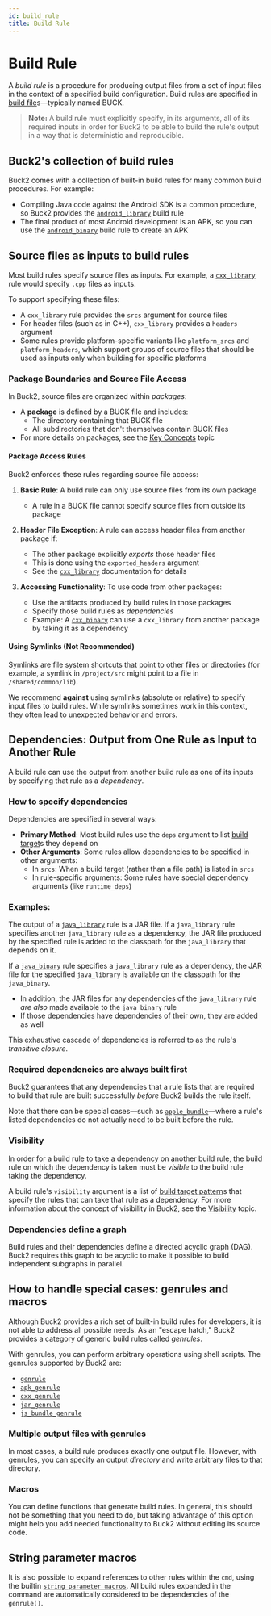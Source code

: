 ```yaml
---
id: build_rule
title: Build Rule
---
```


# Build Rule

A _build rule_ is a procedure for producing output files from a set of input
files in the context of a specified build configuration. Build rules are
specified in [build file](build_file.md)s—typically named BUCK.

> **Note:** A build rule must explicitly specify, in its arguments, all of its
> required inputs in order for Buck2 to be able to build the rule's output in a
> way that is deterministic and reproducible.

## Buck2's collection of build rules

Buck2 comes with a collection of built-in build rules for many common build
procedures. For example:

- Compiling Java code against the Android SDK is a common procedure, so Buck2
  provides the [`android_library`](../../prelude/rules/android_library) build
  rule
- The final product of most Android development is an APK, so you can use the
  [`android_binary`](../../prelude/rules/android_binary) build rule to create an
  APK

## Source files as inputs to build rules

Most build rules specify source files as inputs. For example, a
[`cxx_library`](../../prelude/rules/cxx_library) rule would specify `.cpp` files
as inputs.

To support specifying these files:

- A `cxx_library` rule provides the `srcs` argument for source files
- For header files (such as in C++), `cxx_library` provides a `headers` argument
- Some rules provide platform-specific variants like `platform_srcs` and
  `platform_headers`, which support groups of source files that should be used
  as inputs only when building for specific platforms

### Package Boundaries and Source File Access

In Buck2, source files are organized within _packages_:

- A **package** is defined by a BUCK file and includes:
  - The directory containing that BUCK file
  - All subdirectories that don't themselves contain BUCK files
- For more details on packages, see the [Key Concepts](key_concepts.md) topic

#### Package Access Rules

Buck2 enforces these rules regarding source file access:

1. **Basic Rule**: A build rule can only use source files from its own package

   - A rule in a BUCK file cannot specify source files from outside its package

2. **Header File Exception**: A rule can access header files from another
   package if:

   - The other package explicitly _exports_ those header files
   - This is done using the `exported_headers` argument
   - See the [`cxx_library`](../../prelude/rules/cxx_library) documentation for
     details

3. **Accessing Functionality**: To use code from other packages:
   - Use the artifacts produced by build rules in those packages
   - Specify those build rules as _dependencies_
   - Example: A [`cxx_binary`](../../prelude/rules/cxx_binary) can use a
     `cxx_library` from another package by taking it as a dependency

#### Using Symlinks (Not Recommended)

Symlinks are file system shortcuts that point to other files or directories (for
example, a symlink in `/project/src` might point to a file in
`/shared/common/lib`).

We recommend **against** using symlinks (absolute or relative) to specify input
files to build rules. While symlinks sometimes work in this context, they often
lead to unexpected behavior and errors.

## Dependencies: Output from One Rule as Input to Another Rule

A build rule can use the output from another build rule as one of its inputs by
specifying that rule as a _dependency_.

### How to specify dependencies

Dependencies are specified in several ways:

- **Primary Method**: Most build rules use the `deps` argument to list
  [build target](build_target.md)s they depend on
- **Other Arguments**: Some rules allow dependencies to be specified in other
  arguments:
  - In `srcs`: When a build target (rather than a file path) is listed in `srcs`
  - In rule-specific arguments: Some rules have special dependency arguments
    (like `runtime_deps`)

### Examples:

The output of a [`java_library`](../../prelude/rules/java_library) rule is a JAR
file. If a `java_library` rule specifies another `java_library` rule as a
dependency, the JAR file produced by the specified rule is added to the
classpath for the `java_library` that depends on it.

If a [`java_binary`](../../prelude/rules/java_binary) rule specifies a
`java_library` rule as a dependency, the JAR file for the specified
`java_library` is available on the classpath for the `java_binary`.

- In addition, the JAR files for any dependencies of the `java_library` rule
  _are also_ made available to the `java_binary` rule
- If those dependencies have dependencies of their own, they are added as well

This exhaustive cascade of dependencies is referred to as the rule's _transitive
closure_.

### Required dependencies are always built first

Buck2 guarantees that any dependencies that a rule lists that are required to
build that rule are built successfully _before_ Buck2 builds the rule itself.

Note that there can be special cases—such as
[`apple_bundle`](../../prelude/rules/apple_bundle)—where a rule's listed
dependencies do not actually need to be built before the rule.

### Visibility

In order for a build rule to take a dependency on another build rule, the build
rule on which the dependency is taken must be _visible_ to the build rule taking
the dependency.

A build rule's `visibility` argument is a list of
[build target pattern](target_pattern.md)s that specify the rules that can take
that rule as a dependency. For more information about the concept of visibility
in Buck2, see the [Visibility](visibility.md) topic.

### Dependencies define a graph

Build rules and their dependencies define a directed acyclic graph (DAG). Buck2
requires this graph to be acyclic to make it possible to build independent
subgraphs in parallel.

## How to handle special cases: genrules and macros

Although Buck2 provides a rich set of built-in build rules for developers, it is
not able to address all possible needs. As an "escape hatch," Buck2 provides a
category of generic build rules called _genrules_.

With genrules, you can perform arbitrary operations using shell scripts. The
genrules supported by Buck2 are:

- [`genrule`](../../prelude/rules/genrule)
- [`apk_genrule`](../../prelude/rules/apk_genrule)
- [`cxx_genrule`](../../prelude/rules/cxx_genrule)
- [`jar_genrule`](../../prelude/rules/jar_genrule)
- [`js_bundle_genrule`](../../prelude/rules/js_bundle_genrule)

### Multiple output files with genrules

In most cases, a build rule produces exactly one output file. However, with
genrules, you can specify an output _directory_ and write arbitrary files to
that directory.

### Macros

You can define functions that generate build rules. In general, this should not
be something that you need to do, but taking advantage of this option might help
you add needed functionality to Buck2 without editing its source code.

## String parameter macros

It is also possible to expand references to other rules within the `cmd`, using
the builtin
[`string parameter macros`](../../rule_authors/string_parameter_macros). All
build rules expanded in the command are automatically considered to be
dependencies of the `genrule()`.
